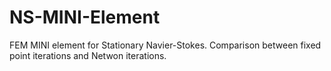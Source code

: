 # NS-MINI-Element
FEM MINI element for Stationary Navier-Stokes.
Comparison between fixed point iterations and Netwon iterations.
